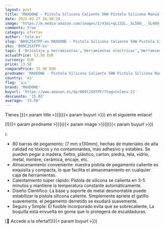 ```yaml
---
layout: post
title: 'MAXDONE - Pistola Silicona Caliente 50W Pistola Silicona Manualidades 7mm 80 Barras de pegamento Caliente Pistola de Silicona Caliente Profesional Mini Pistola de Silicona'
date: 2022-02-27 16:40:24
image: 'https://m.media-amazon.com/images/I/41mi+qL132L._SL500_._SL400_.jpg'
comments: true
category: ofertas
author: 'tole.es'
slug: 'B09C25XTPF-es MAXDONE - Pistola Silicona Caliente 50W Pistola Silicona...'
sku: 'B09C25XTPF-es'
tags: [ 'Bricolaje y herramientas','Herramientas eléctricas','Herramientas manuales y eléctricas','Pistolas de encolar','barras','de','maxdone','pegamento', ]
actualPrice: 13.58 EUR
currency: EUR
price: 13.58
comparePrice: 15.98 EUR
prodname: 'MAXDONE - Pistola Silicona Caliente 50W Pistola Silicona Manualidades 7mm 80 Barras de pegamento Caliente Pistola de Silicona Caliente Profesional Mini Pistola de Silicona'
country: 'es'
flag: '🇪🇸'
brand: 'MAXDONE'
buyurl: 'https://www.amazon.es/dp/B09C25XTPF/?tag=tolees-21'
descuento: '15.02'
average: '13.58'
---
```


Tienes [{{< param title >}}]({{< param buyurl >}}) en el siguiente enlace!

[![{{< param prodname >}}]({{< param image >}})]({{< param buyurl >}})

ℹ️:

- 80 barras de pegamento: (7 mm x130mm), hechas de materiales de alta calidad no tóxicos y no contaminantes, más adhesivo y estables. Se pueden pegar a madera, fieltro, plástico, carton, piedra, tela, vidrio, metal, mimbre, cerámica, encaje, etc.
- Almacenamiento conveniente: nuestra pistola de pegamento caliente es exquisita y compacta, lo que facilita el almacenamiento en cualquier caja de herramientas.
- Calentamiento súper rápido: Pistola de silicona se calienta en 3-5 minutos y mantiene la temperatura constante automáticamente.
- Diseño Científico: La base y soporte de metal desmontable puede estabilizar la pistola silicona caliente. Simplemente apriete el gatillo suavemente, el pegamento derretido se exudará suavemente.
- Seguro y Simple: El fusible incorporado evita que se sobrecaliente, La boquilla está envuelta en goma que lo protegerá de escaldaduras.

[🛒 Accede a la oferta!!]({{< param buyurl >}})

